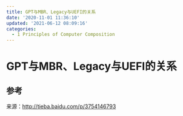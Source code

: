 ```yaml
---
title: GPT与MBR、Legacy与UEFI的关系
date: '2020-11-01 11:36:10'
updated: '2021-06-12 08:09:16'
categories:
  - 1 Principles of Computer Composition
---
```

# GPT与MBR、Legacy与UEFI的关系
## 参考

[^1]: [UEFI+GPT、Legacy+MBR引导模式介绍及引导修复教程](UEFI+GPT、Legacy+MBR引导模式介绍及引导修复教程.pdf)

来源：<http://tieba.baidu.com/p/3754146793>

